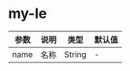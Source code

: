 # my-le

| 参数               | 说明                                                                                                                                    | 类型                                                               | 默认值 |
| ------------------ | --------------------------------------------------------------------------------------------------------------------------------------- | ------------------------------------------------------------------ | ------ |
| name      | 名称                                                                                                                                | String                                                              | -      |``